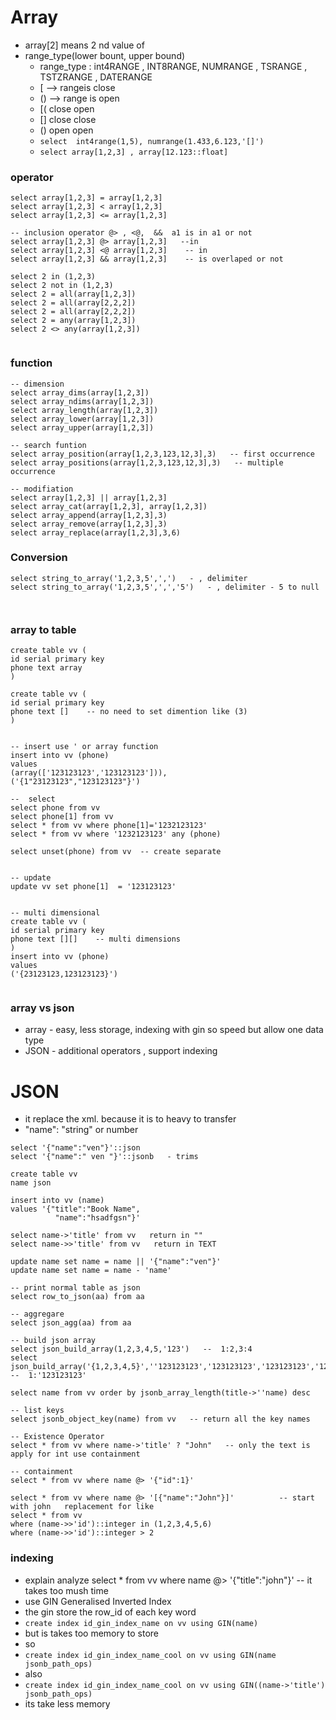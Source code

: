 # Array
- array[2] means 2 nd value of
- range_type(lower bount, upper bound)
  - range_type : int4RANGE , INT8RANGE, NUMRANGE , TSRANGE , TSTZRANGE , DATERANGE
  - [ --> rangeis close
  - () --> range  is open
  - [( close open
  - [] close close
  - () open open
  - ` select 
      int4range(1,5),
      numrange(1.433,6.123,'[]') `
  - ` select array[1,2,3] , array[12.123::float] `
### operator
```
select array[1,2,3] = array[1,2,3]
select array[1,2,3] < array[1,2,3]
select array[1,2,3] <= array[1,2,3]

-- inclusion operator @> , <@,  &&  a1 is in a1 or not
select array[1,2,3] @> array[1,2,3]   --in
select array[1,2,3] <@ array[1,2,3]    -- in
select array[1,2,3] && array[1,2,3]    -- is overlaped or not

select 2 in (1,2,3)
select 2 not in (1,2,3)
select 2 = all(array[1,2,3])
select 2 = all(array[2,2,2])
select 2 = all(array[2,2,2])
select 2 = any(array[1,2,3])
select 2 <> any(array[1,2,3])


```
### function
```
-- dimension
select array_dims(array[1,2,3])
select array_ndims(array[1,2,3])
select array_length(array[1,2,3])
select array_lower(array[1,2,3])
select array_upper(array[1,2,3])

-- search funtion
select array_position(array[1,2,3,123,12,3],3)   -- first occurrence
select array_positions(array[1,2,3,123,12,3],3)   -- multiple occurrence

-- modifiation
select array[1,2,3] || array[1,2,3]
select array_cat(array[1,2,3], array[1,2,3])
select array_append(array[1,2,3],3)
select array_remove(array[1,2,3],3)
select array_replace(array[1,2,3],3,6)

```
### Conversion
```
select string_to_array('1,2,3,5',',')   - , delimiter
select string_to_array('1,2,3,5',',','5')   - , delimiter - 5 to null



```
###  array to table

```
create table vv (
id serial primary key
phone text array
)

create table vv (
id serial primary key
phone text []    -- no need to set dimention like (3)
)


-- insert use ' or array function
insert into vv (phone)
values
(array(['123123123','123123123'])),
('{1"23123123","123123123"}')

--  select
select phone from vv
select phone[1] from vv
select * from vv where phone[1]='1232123123' 
select * from vv where '1232123123' any (phone)

select unset(phone) from vv  -- create separate 


-- update
update vv set phone[1]  = '123123123'


-- multi dimensional 
create table vv (
id serial primary key
phone text [][]    -- multi dimensions
)
insert into vv (phone)
values
('{23123123,123123123}')


```


### array vs json
- array - easy, less storage, indexing with gin so speed  but allow one data type
- JSON - additional operators , support indexing

# JSON
- it replace the xml. because it is to heavy to transfer
- "name": "string" or number
```
select '{"name":"ven"}'::json
select '{"name":" ven "}'::jsonb   - trims

create table vv
name json

insert into vv (name)
values '{"title":"Book Name",
          "name":"hsadfgsn"}'

select name->'title' from vv   return in ""
select name->>'title' from vv   return in TEXT

update name set name = name || '{"name":"ven"}'
update name set name = name - 'name'

-- print normal table as json
select row_to_json(aa) from aa

-- aggregare
select json_agg(aa) from aa

-- build json array
select json_build_array(1,2,3,4,5,'123')   --  1:2,3:4
select json_build_array('{1,2,3,4,5}',''123123123','123123123','123123123','123123123'')   --  1:'123123123'

select name from vv order by jsonb_array_length(title->''name) desc

-- list keys
select jsonb_object_key(name) from vv   -- return all the key names

-- Existence Operator
select * from vv where name->'title' ? "John"   -- only the text is apply for int use containment

-- containment
select * from vv where name @> '{"id":1}'

select * from vv where name @> '[{"name":"John"}]'          -- start with john   replacement for like
select * from vv
where (name->>'id')::integer in (1,2,3,4,5,6)
where (name->>'id')::integer > 2

```
### indexing
- explain analyze select * from vv where name @> '{"title":"john"}'  -- it takes too mush time
- use GIN Generalised Inverted Index
- the gin store the row_id of each key word
- ` create index id_gin_index_name on vv using GIN(name) `
- but is takes too memory to store
- so
- ` create index id_gin_index_name_cool on vv using GIN(name jsonb_path_ops) `
- also
- ` create index id_gin_index_name_cool on vv using GIN((name->'title') jsonb_path_ops) `
- its take less memory


